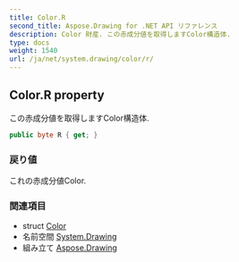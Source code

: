 ```yaml
---
title: Color.R
second_title: Aspose.Drawing for .NET API リファレンス
description: Color 財産. この赤成分値を取得しますColor構造体.
type: docs
weight: 1540
url: /ja/net/system.drawing/color/r/
---
```

## Color.R property

この赤成分値を取得しますColor構造体.

```csharp
public byte R { get; }
```

### 戻り値

これの赤成分値Color.

### 関連項目

* struct [Color](../)
* 名前空間 [System.Drawing](../../color/)
* 組み立て [Aspose.Drawing](../../../)


